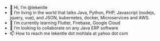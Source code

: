 - 👋 Hi, I’m @lekentle
- 👀 I’m living in the world that talks Java, Python, PHP, Javascript (nodejs, jquery, vue), and JSON, kubernetes, docker, Microservices and AWS.
- 🌱 I’m currently learning Flutter, Firebase, Google Cloud
- 💞️ I’m looking to collaborate on any Java ERP software
- 📫 How to reach me lekentle dot mohlala at yahoo dot com

<!---
lekentle/lekentle is a ✨ special ✨ repository because its `README.md` (this file) appears on your GitHub profile.
You can click the Preview link to take a look at your changes.
--->
